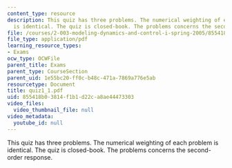 ```yaml
---
content_type: resource
description: This quiz has three problems. The numerical weighting of each problem
  is identical. The quiz is closed-book. The problems concerns the second-order response.
file: /courses/2-003-modeling-dynamics-and-control-i-spring-2005/855418b03814f1b1d22ca8ae44473303_quiz1_1.pdf
file_type: application/pdf
learning_resource_types:
- Exams
ocw_type: OCWFile
parent_title: Exams
parent_type: CourseSection
parent_uid: 1e55bc20-ff0c-b48c-471a-7869a776e5ab
resourcetype: Document
title: quiz1_1.pdf
uid: 855418b0-3814-f1b1-d22c-a8ae44473303
video_files:
  video_thumbnail_file: null
video_metadata:
  youtube_id: null
---
```

This quiz has three problems. The numerical weighting of each problem is identical. The quiz is closed-book. The problems concerns the second-order response.


